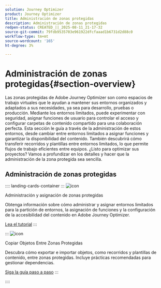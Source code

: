 ```yaml
---
solution: Journey Optimizer
product: Journey Optimizer
title: Administración de zonas protegidas
description: Administración de zonas protegidas
redpen-status: CREATED_||_2025-08-11_21-17-32
source-git-commit: 79fdb9535703e961922dfcfaaad1b6731d2d88c0
workflow-type: tm+mt
source-wordcount: '165'
ht-degree: 3%

---
```



# Administración de zonas protegidas{#section-overview}

Las zonas protegidas de Adobe Journey Optimizer son como espacios de trabajo virtuales que le ayudan a mantener sus entornos organizados y adaptados a sus necesidades, ya sea para desarrollo, pruebas o producción. Mediante los entornos limitados, puede experimentar con seguridad, asignar funciones de usuario para controlar el acceso y configurar carpetas de contenido compartido para una colaboración perfecta. Esta sección le guía a través de la administración de estos entornos, desde cambiar entre entornos limitados a asignar funciones y garantizar la disponibilidad del contenido. También descubrirá cómo transferir recorridos y plantillas entre entornos limitados, lo que permite flujos de trabajo eficientes entre equipos. ¿Listo para optimizar sus proyectos? Vamos a profundizar en los detalles y hacer que la administración de la zona protegida sea sencilla.

## Administración de zonas protegidas

:::: landing-cards-container
:::
![icon](https://cdn.experienceleague.adobe.com/icons/circle-play.svg)

Administración y asignación de zonas protegidas

Obtenga información sobre cómo administrar y asignar entornos limitados para la partición de entornos, la asignación de funciones y la configuración de la accesibilidad del contenido en Adobe Journey Optimizer.

[Lea el tutorial](../using/administration/sandboxes.md)
:::

:::
![icon](https://cdn.experienceleague.adobe.com/icons/list-check.svg)

Copiar Objetos Entre Zonas Protegidas

Descubra cómo exportar e importar objetos, como recorridos y plantillas de contenido, entre zonas protegidas. Incluye prácticas recomendadas para gestionar dependencias.

[Siga la guía paso a paso](../using/configuration/copy-objects-to-sandbox.md)
:::

::::

